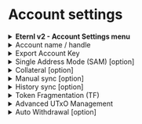 # Account settings

<details>

<summary><strong>Eternl v2 - Account Settings menu</strong></summary>

![](<../../../.gitbook/assets/image (1) (1) (1) (2) (1) (1).png>)

</details>

<details>

<summary>Account name / handle</summary>

<figure><img src="../../../.gitbook/assets/image (1) (1) (1) (2) (1).png" alt=""><figcaption><p>Here you can choose an account name to be displayed or choose one of the $handles in your active account to be displayed.</p></figcaption></figure>

</details>

<details>

<summary>Export Account Key</summary>

### Export the public key of this account.

<figure><img src="../../../.gitbook/assets/image (1) (1) (1) (2).png" alt=""><figcaption><p>Here you can export the public key of your current account.</p></figcaption></figure>

#### Cardano Public Account Key Formats

Cardano supports several public account key formats, each used to view wallet information but **not to sign transactions**. When imported, these keys create **read-only wallets**:

* **`acct_xvk`**: A Cardano-specific extended account public key (Bech32), including both the public key and chain code. Used for deriving address keys in hierarchical deterministic (HD) wallets.
* **`xpub`**: A general extended public key (Base58 or hex) from standards like BIP32, also containing a chain code. Used for address derivation across various wallet systems.
* **`acct_vk`**: A non-extended account public key (Bech32) that includes only the public key. Used for viewing wallet details or verifying signatures.

These key formats enable wallet **monitoring and address generation**, but **cannot be used to access funds or sign transactions**.

</details>

<details>

<summary>Single Address Mode (SAM) [option]</summary>

### Only use a single address for all transactions.

When enabled, all funds will be held on the first receive address by default.

<figure><img src="../../../.gitbook/assets/image (2) (1) (1).png" alt=""><figcaption><p>Option switch Single Address Mode (SAM)</p></figcaption></figure>

Alternatively a custom receive address can be set here.

> <mark style="color:red;">Setting a custom receive address will make all change outputs and receive address switch to this address, even if not owned by this account. Please be sure to verify that the correct address is set.</mark>

</details>

<details>

<summary>Collateral [option]</summary>

### Use Eternl provided collateral?

<figure><img src="../../../.gitbook/assets/image (1) (1) (1).png" alt=""><figcaption><p>Option switch Collateral</p></figcaption></figure>



### Collateral (Cardano)

#### What is Collateral?

In the Cardano blockchain, **collateral** is a special UTxO (Unspent Transaction Output) set aside to cover transaction fees if a smart contract (Plutus script) **fails** during execution.

* ✅ If the script **succeeds**, the collateral is untouched.
* ❌ If the script **fails**, the collateral is used to pay the **transaction fee only**, not the full amount.

This system ensures users are responsible for failed executions, helping to protect the network from spam or abuse.

> 🔓 The **collateral is never locked.** It can still be spent in any transaction that does **not** require a collateral.

***

#### Using Collateral in Eternl

The **Eternl wallet** provides a feature called the **Collateral**.

> When the Collateral Switch is **ON**, Eternl will automatically select a suitable UTxO to be used as collateral—if available in your wallet.

This means:

* You don’t need to manually choose a collateral UTxO.
* Interactions with smart contracts and dApps are handled smoothly.
* The selected collateral is only used **if a contract execution fails**, and only to cover **fees**.

> 🛡️ This helps ensure secure and seamless usage of smart contracts on Cardano through the Eternl wallet.

***

### Summary

* Collateral is **required** for transactions involving Plutus smart contracts.
* Collateral is **never locked** and can be spent in regular (non-contract) transactions.
* Eternl automates collateral management when the **Collateral Switch** is enabled.
* Collateral UTxOs are only consumed **if a transaction fails**, and only to cover **fees**.

</details>

<details>

<summary>Manual sync [option]</summary>

### Set manual sync

<figure><img src="../../../.gitbook/assets/manual_sync (1).png" alt=""><figcaption><p>Manual sync option</p></figcaption></figure>



### What is Manual Sync?

In Eternl, **Manual Sync** is an optional setting that allows you to control **when** your wallet fetches the latest data (such as balances, UTxOs, and transaction history) from the blockchain.

By default, this setting is **OFF**, meaning the wallet performs **automatic syncing** in the background.

***

### 🔁 Automatic Sync (Default)

* The wallet refreshes data **automatically** at regular intervals.
* Keeps balances and UTxOs **up to date** without user input.
* Convenient for most users.

***

### ✋ Manual Sync (When turned ON)

When enabled, syncing will **only occur when you manually trigger it** by pressing the **sync button** in the interface.

***

### ✅ Advantages of Manual Sync

* ⚡ **Faster UI response**: Reduces background activity, especially useful on low-power devices or slow networks.
* 🔒 **More control**: Ideal for advanced users who want to control when blockchain state updates.
* 🧪 **Useful in testing/debugging scenarios**, where state consistency is critical.

***

### ❌ Disadvantages of Manual Sync

* 🕒 **Outdated balances**: You may see stale wallet data until you manually sync.
* 🧍‍♂️ **Extra effort**: Requires remembering to sync before sending transactions or interacting with dApps.
* ❌ **May cause confusion**: New users might not realize data isn’t current.

***

### Summary

| Mode                    | Sync Method         | Best For                                   |
| ----------------------- | ------------------- | ------------------------------------------ |
| **Automatic** (default) | Background sync     | Most users (easy & up to date)             |
| **Manual**              | User-triggered sync | Power users, low-resource devices, testing |



> 💡 **Tip:** If you're unsure, it's best to leave Manual Sync **off** for a smoother experience.

</details>

<details>

<summary>History sync [option]</summary>

### Set history sync

<figure><img src="../../../.gitbook/assets/history_sync.png" alt=""><figcaption></figcaption></figure>

The **History Sync** option controls whether your Eternl wallet **syncs your full transaction history** with the blockchain.

> When **enabled**, Eternl will fetch your complete historical activity (incoming/outgoing transactions, metadata, etc.).

***

#### 🔍 What is History Sync?

Cardano wallets can operate with **minimal sync** (just balances and UTxOs) or with **full history sync**. This setting determines which mode Eternl uses.

* 🔄 **ON**: Full transaction history is retrieved and displayed.
* 💤 **OFF**: Only your current balance and available UTxOs are shown — not past transactions.

***

#### ✅ Advantages of History Sync (ON)

* 📜 See your full transaction history in-app
* 🔍 Useful for auditing, record keeping, or tax purposes
* 🧠 Easier to track smart contract interactions or NFT transfers

***

#### ❌ Disadvantages

* 🐢 **Slower sync time**, especially for older or busy wallets
* 🔋 Higher memory and data usage
* Not needed for simple transfers or light use

***

#### 📌 Summary Table

| Setting           | Sync Behavior                      | Best For                           |
| ----------------- | ---------------------------------- | ---------------------------------- |
| **ON**            | Full transaction history is synced | Power users, bookkeeping, audits   |
| **OFF** (default) | Faster sync, no history loaded     | Everyday users, faster performance |

> 💡 **Tip:** If you just need to send/receive ADA or NFTs, you can leave this **OFF** for quicker syncs.

***

### 🧭 Recommendation

Enable **History Sync** if:

* You need to track past transactions or use the wallet for business or DeFi.
* You’re troubleshooting contract calls or asset transfers.

Keep it **disabled** if:

* You want the wallet to load quickly and don’t need old records.

</details>

<details>

<summary>Token Fragmentation (TF)</summary>

### Reduce transaction fees by fragmenting tokens.

<figure><img src="../../../.gitbook/assets/image (4).png" alt=""><figcaption></figcaption></figure>



### Token Fragmentation (TF)

**Token Fragmentation** is an advanced sending option that controls how tokens are grouped when a transaction is made.

> When enabled, the wallet will **split tokens into bundles** if the number of tokens in the **change output** exceeds a defined threshold.

> 🧩 **Default value:** `20` tokens per UTxO

#### 🔍 Purpose

This helps **reduce UTxO bloat** and improves **token management** by avoiding overly large token bundles in change.

#### ⚙️ How it works

* During a transaction, if the wallet detects that the change output would include **more tokens than the set limit**, it will **automatically split** them into smaller, more manageable outputs.
* This behavior depends on your wallet’s current **UTxO and token distribution**.

#### 🎯 Tweaking for Best Results

To get optimal results:

* You may need to **adjust the threshold value** based on your wallet’s token composition.
* Different distributions may require different configurations to achieve the desired outcome.

***

> 💡 **Tip:** Token Fragmentation can help avoid failed transactions caused by oversized outputs or complex UTxO sets.

### 📦 Token Bundle Size

The **Token Bundle Size** setting defines the **maximum number of tokens** each UTxO output should contain when tokens are fragmented.

> 🧩 **Default value:** `20` tokens per UTxO\
> 🔧 This value is adjustable based on your specific needs.

#### 📊 What does it affect?

Changing this value affects how tokens are distributed across outputs when sending transactions:

* **Lowering the value (<20):**
  * Splits tokens into **smaller bundles**
  * ⚡ **Lower transaction fees**
  * 🔒 **More ADA locked** in multiple UTxOs
* **Increasing the value (>20):**
  * Groups more tokens per UTxO
  * 💸 **Higher transaction fees**
  * 🔓 **Less ADA locked**, more efficient for frequent use

> ⚖️ **Tip:** Lower values are better for minimizing fees in simple wallets. Higher values can be more efficient for wallets handling many tokens or dApp interactions.

</details>

<details>

<summary>Advanced UTxO Management</summary>

### Use advanced UTxO management on your transactions.

<figure><img src="../../../.gitbook/assets/image (1) (1) (1) (1).png" alt=""><figcaption></figcaption></figure>

#### 🧠 Advanced UTxO Management

When this feature is **enabled**, Eternl applies advanced logic to optimize how your wallet handles UTxOs during transactions.

* 🔄 It attempts to maintain at least **10 available UTxOs** to support **parallel transaction execution**, improving performance and responsiveness.
* 🛡️ Additionally, it tries to reserve a dedicated **5 \{{currency\}} collateral UTxO** for use with **smart contract interactions**.

> ⚙️ This setting is especially useful for users interacting with dApps, submitting multiple transactions, or participating in DeFi.

</details>

<details>

<summary>Auto Withdrawal [option]</summary>

### Automatically withdraw rewards if needed.



<figure><img src="../../../.gitbook/assets/auto_withdrawal (1).png" alt=""><figcaption></figcaption></figure>

</details>



